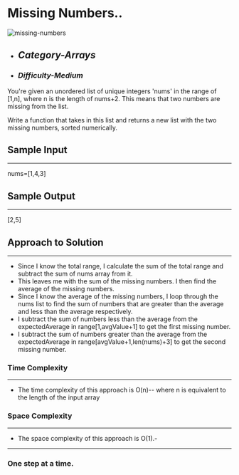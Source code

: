 # Missing Numbers..
![missing-numbers](https://github.com/belisky/AlgoMornings/assets/61013338/04e74519-f325-49c6-84d2-29765f36d3ad)

- ## **_Category-Arrays_**
- ### **_Difficulty-Medium_**

You're given an unordered list of unique integers 'nums' in the range of [1,n], where n is the length of nums+2. This means that two numbers are missing from the list.

Write a function that takes in this list and returns a new list with the two missing numbers, sorted numerically.

## Sample Input

---

nums=[1,4,3]

## Sample Output

---

[2,5]

## Approach to Solution

---

- Since I know the total range, I calculate the sum of the total range and subtract the sum of nums array from it.
- This leaves me with the sum of the missing numbers. I then find the average of the missing numbers.
- Since I know the average of the missing numbers, I loop through the nums list to find the sum of numbers that are greater than the average and less than the average respectively.
- I subtract the sum of numbers less than the average from the expectedAverage in range[1,avgValue+1] to get the first missing number.
- I subtract the sum of numbers greater than the average from the expectedAverage in range[avgValue+1,len(nums)+3] to get the second missing number.

### Time Complexity

---

- The time complexity of this approach is O(n)-- where n is equivalent to the length of the input array

### Space Complexity

---

- The space complexity of this approach is O(1).-

---

### One step at a time.
